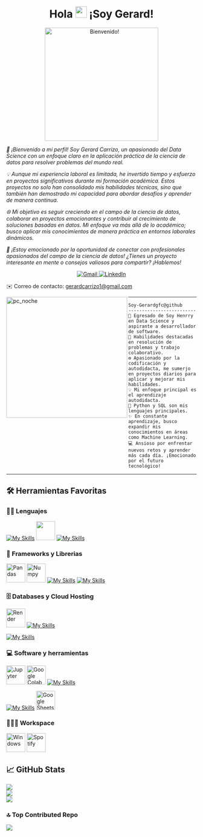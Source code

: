 <div align="center">
<h1> Hola <img src="https://github.com/Gerardgfc/Gerardgfc/assets/90930270/0aa58c7c-0067-48ec-80aa-3fdf380d4c5b" width="30px"> ¡Soy Gerard!</h1>
</div>

<div align="center" width="50">

<img src="https://github.com/Gerardgfc/Gerardgfc/assets/90930270/9c8ce5e9-5304-485a-a79e-d2d62653c48e" alt="Bienvenido!" width="300"/>

</div>

<p><i>🚀 ¡Bienvenido a mi perfil! Soy Gerard Carrizo, un apasionado del Data Science con un enfoque claro en la aplicación práctica de la ciencia de datos para resolver problemas del mundo real.

💡 Aunque mi experiencia laboral es limitada, he invertido tiempo y esfuerzo en proyectos significativos durante mi formación académica. Estos proyectos no solo han consolidado mis habilidades técnicas, sino que también han demostrado mi capacidad para abordar desafíos y aprender de manera continua.

🌐 Mi objetivo es seguir creciendo en el campo de la ciencia de datos, colaborar en proyectos emocionantes y contribuir al crecimiento de soluciones basadas en datos. Mi enfoque va más allá de lo académico; busco aplicar mis conocimientos de manera práctica en entornos laborales dinámicos.

🤝 ¡Estoy emocionado por la oportunidad de conectar con profesionales apasionados del campo de la ciencia de datos! ¿Tienes un proyecto interesante en mente o consejos valiosos para compartir? ¡Hablemos!</i></p>


<p align="center">
  <a href="https://mail.google.com/mail/u/0/#inbox?compose=new">
    <img src="https://skillicons.dev/icons?i=gmail" alt="Gmail">
  </a>
  <a href="https://www.linkedin.com/in/gerard-carrizo-508b16133/">
    <img src="https://skillicons.dev/icons?i=linkedin" alt="LinkedIn">
  </a>
</p>

✉️ Correo de contacto: gerardcarrizo1@gmail.com
 
<img align="left" src="https://github.com/Gerardgfc/Gerardgfc/assets/90930270/8d15d59d-3bde-458a-b4b3-952e81190fc9" alt="pc_noche" width="320" />
<hr>

```
Soy-Gerardgfc@github
-------------------------
🚀 Egresado de Soy Henrry en Data Science y aspirante a desarrollador de software.
👥 Habilidades destacadas en resolución de problemas y trabajo colaborativo.
⚙️​ Apasionado por la codificación y autodidacta, me sumerjo en proyectos diarios para aplicar y mejorar mis habilidades.
💡 Mi enfoque principal es el aprendizaje autodidacta. 
🌱 Python y SQL son mis lenguajes principales.
✨ En constante aprendizaje, busco expandir mis conocimientos en áreas como Machine Learning.
💻 Ansioso por enfrentar nuevos retos y aprender más cada día. ¡Emocionado por el futuro tecnológico!
```
<hr>

## 🛠️ Herramientas Favoritas

### 👨‍💻 Lenguajes

[![My Skills](https://skillicons.dev/icons?i=python)](https://example.com)
[<img src="https://static-00.iconduck.com/assets.00/sql-database-generic-icon-380x512-ez505zus.png" width="50" height="50">](https://example.com)
[![My Skills](https://skillicons.dev/icons?i=html,css,md)](https://example.com)

### 🧰 Frameworks y Librerias

[<img alt="Pandas" src="https://static-00.iconduck.com/assets.00/pandas-icon-322x512-mc7j2kfi.png" width="50" height="50">](https://example.com)
[<img alt="Numpy" src="https://static-00.iconduck.com/assets.00/file-type-numpy-icon-476x512-106d391z.png" width="50" height="50">](https://example.com)
[![My Skills](https://skillicons.dev/icons?i=fastapi,sklearn)](https://example.com)
[![My Skills](https://skillicons.dev/icons?i=django)](https://example.com)

### 🗄️ Databases y Cloud Hosting

[<img alt="Render" src="https://img.shields.io/badge/Render-%46E3B7.svg?style=for-the-badge&logo=render&logoColor=white" width="50" height="50">](https://example.com)
[![My Skills](https://skillicons.dev/icons?i=mysql,sqlite,postgres,gcp)](https://example.com)

[![My Skills](https://skillicons.dev/icons?i=aws,gcp)](https://example.com)

### 💻 Software y herramientas

[<img alt="Jupyter" src="https://static-00.iconduck.com/assets.00/jupyter-icon-437x512-1al3l4x3.png" width="50" height="50">](https://example.com)
[<img alt="Google Colab" src="https://upload.wikimedia.org/wikipedia/commons/d/d0/Google_Colaboratory_SVG_Logo.svg" width="50" height="50">](https://example.com)
[![My Skills](https://skillicons.dev/icons?i=vscode,git,github)](https://example.com)

[![My Skills](https://skillicons.dev/icons?i=linux,docker)](https://example.com)
[<img alt="Google Sheets" src="https://upload.wikimedia.org/wikipedia/commons/a/ae/Google_Sheets_2020_Logo.svg" width="50" height="50">](https://example.com)


### 👨🏽‍💻 Workspace

[<img alt="Windows" src="https://static-00.iconduck.com/assets.00/windows-azure-icon-512x511-boryz7kb.png" width="50" height="50">](https://example.com)
[<img alt="Spotify" src="https://static-00.iconduck.com/assets.00/spotify-icon-512x512-l4zex9yc.png" width="50" height="50">](https://example.com)


## 📈​ GitHub Stats

![](https://github-readme-stats.vercel.app/api?username=Gerardgfc&theme=algolia&hide_border=false&include_all_commits=false&count_private=false)<br/>
![](https://github-readme-streak-stats.herokuapp.com/?user=Gerardgfc&theme=algolia&hide_border=false)<br/>
![](https://github-readme-stats.vercel.app/api/top-langs/?username=Gerardgfc&theme=algolia&hide_border=false&include_all_commits=false&count_private=false&layout=compact)

### 🔝 Top Contributed Repo
![](https://github-contributor-stats.vercel.app/api?username=Gerardgfc&limit=5&theme=algolia&combine_all_yearly_contributions=true)
